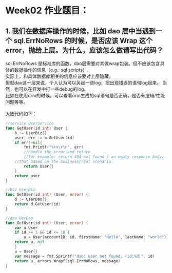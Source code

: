 # Week02 作业题目：

## 1. 我们在数据库操作的时候，比如 dao 层中当遇到一个 sql.ErrNoRows 的时候，是否应该 Wrap 这个 error，抛给上层。为什么，应该怎么做请写出代码？

sql.ErrNoRows 是标准库的函数，dao层需要对其做wrap包装。但不应该包含具体的数据操作的信息（e.g.: sql scripts）. <br>
实际上，和具体数据库相关的信息应该要对上层隐藏。<br>
但就dao这一层来说，个人认为可以另起一些log，把出现错误的语句log起来。 当然，也可以在开发中打一些debug的log。<br>
比如在使用orm的时候，可以查看orm生成的sql语句是否正确，是否有逻辑/性能问题等等。<br>
<br>
大致代码如下：<br>


```go
//service UserService
func GetUser(id int) User {
    b := UserBiz{}
    user, err := b.GetUser(id)
    if err!=nil{
        fmt.Printf("%+v\r\n", err)
        //handle the error and return
        //for example: return 404 not found / an empty response body.
	//that based on the business/real scenario.
        return User{}
    }
    return user
}

//biz UserBiz
func GetUser(id int) (User, error) {
    d := UserDao{}
    return d.GetUser(id)
}

//dao UerDao
func GetUser(id int) (User, error) {
    var u User
    if id >= 1 && id <= 10 {
        u = User{accountID: id, firstName: "Hello", lastName: "world"}
	return u, nil
    }
    u = User{}
    var message = fmt.Sprintf("dao: user not found. (id:%d)", id)
    return u, errors.Wrapf(sql.ErrNoRows, message)
}
```
